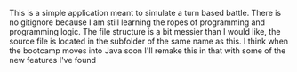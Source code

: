This is a simple application meant to simulate a turn based battle. 
There is no gitignore because I am still learning the ropes of programming and programming logic.
The file structure is a bit messier than I would like, the source file is located in the subfolder of the same name as this.
I think when the bootcamp moves into Java soon I'll remake this in that with some of the new features I've found
